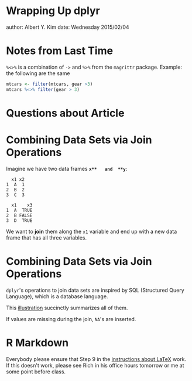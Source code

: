 Wrapping Up dplyr
========================================================
author: Albert Y. Kim
date: Wednesday 2015/02/04





Notes from Last Time
========================================================
`%<>%` is a combination of `->` and `%>%` from the `magrittr` package.  Example: the following are the same


```r
mtcars <- filter(mtcars, gear >3)
mtcars %<>% filter(gear > 3)
```



Questions about Article
========================================================





Combining Data Sets via Join Operations
========================================================
Imagine we have two data frames **`x**   and  **y`**:


```
  x1 x2
1  A  1
2  B  2
3  C  3
```

```
  x1    x3
1  A  TRUE
2  B FALSE
3  D  TRUE
```

We want to **join** them along the `x1` variable and end up with a new data frame that has all three variables.



Combining Data Sets via Join Operations
========================================================

`dplyr`'s operations to join data sets are inspired by SQL (Structured Query Language), which is a database language.

This [illustration](https://twitter.com/yutannihilation/status/551572539697143808) succinctly summarizes all of them.

If values are missing during the join, `NA`'s are inserted.



R Markdown
========================================================

Everybody please ensure that Step 9 in the [instructions about LaTeX](http://reed.edu/data-at-reed/software/R/r_studio.html) work.  If this doesn't work, please see Rich in his office hours tomorrow or me at some point before class.
